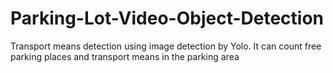 # Parking-Lot-Video-Object-Detection
Transport means detection using image detection by Yolo. It can count free parking places and transport means in the parking area
